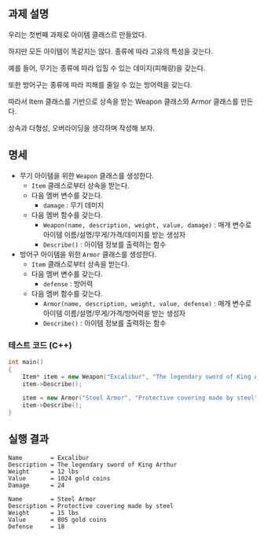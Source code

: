 ## 과제 설명

우리는 첫번째 과제로 아이템 클래스르 만들었다.

하지만 모든 아이템이 똑같지는 않다. 종류에 따라 고유의 특성을 갖는다.

예를 들어, 무기는 종류에 따라 입힐 수 있는 데미지(피해량)을 갖는다.

또한 방어구는 종류에 따라 피해를 줄일 수 있는 방어력을 갖는다.

따라서 Item 클래스를 기반으로 상속을 받는 Weapon 클래스와 Armor 클래스를 만든다.

상속과 다형성, 오버라이딩을 생각하며 작성해 보자.

## 명세

- 무기 아이템을 위한 `Weapon` 클래스를 생성한다.
   - `Item` 클래스로부터 상속을 받는다.
   - 다음 멤버 변수를 갖는다.
      - `damage` : 무기 데미지
   - 다음 멤버 함수를 갖는다.
      - `Weapon(name, description, weight, value, damage)` : 매개 변수로 아이템 이름/설명/무게/가격/데미지를 받는 생성자
      - `Describe()` : 아이템 정보를 출력하는 함수
- 방어구 아이템을 위한 `Armor` 클래스를 생성한다.
   - `Item` 클래스로부터 상속을 받는다.
   - 다음 멤버 변수를 갖는다.
      - `defense` : 방어력
   - 다음 멤버 함수를 갖는다.
      - `Armor(name, description, weight, value, defense)` : 매개 변수로 아이템 이름/설명/무게/가격/방어력을 받는 생성자
      - `Describe()` : 아이템 정보를 출력하는 함수

### 테스트 코드 (C++)
```C++
int main()
{
	Item* item = new Weapon("Excalibur", "The legendary sword of King Arthur", 12, 1024, 24);
	item->Describe();

	item = new Armor("Steel Armor", "Protective covering made by steel", 15, 805, 18);
	item->Describe();
}
```

## 실행 결과

```
Name        = Excalibur
Description = The legendary sword of King Arthur
Weight      = 12 lbs
Value       = 1024 gold coins
Damage      = 24

Name        = Steel Armor
Description = Protective covering made by steel
Weight      = 15 lbs
Value       = 805 gold coins
Defense     = 18
```